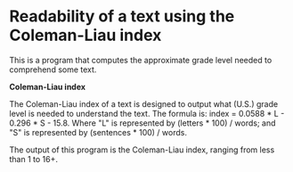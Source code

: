 # Readability of a text using the Coleman-Liau index

This is a program that computes the approximate grade level needed to comprehend some text.

**Coleman-Liau index**

The Coleman-Liau index of a text is designed to output what (U.S.) grade level is needed to understand the text. The formula is: index = 0.0588 * L - 0.296 * S - 15.8.
Where "L" is represented by (letters * 100) / words; and "S" is represented by (sentences * 100) / words.

The output of this program is the Coleman-Liau index, ranging from less than 1 to 16+.
